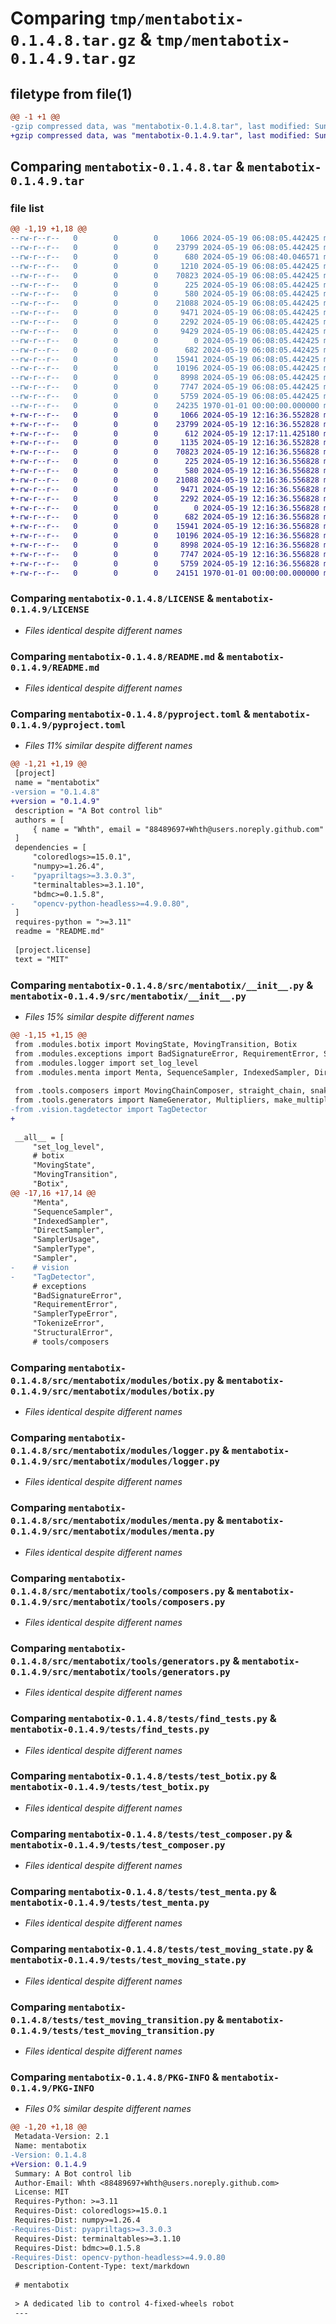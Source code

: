 # Comparing `tmp/mentabotix-0.1.4.8.tar.gz` & `tmp/mentabotix-0.1.4.9.tar.gz`

## filetype from file(1)

```diff
@@ -1 +1 @@
-gzip compressed data, was "mentabotix-0.1.4.8.tar", last modified: Sun May 19 06:08:40 2024, max compression
+gzip compressed data, was "mentabotix-0.1.4.9.tar", last modified: Sun May 19 12:17:11 2024, max compression
```

## Comparing `mentabotix-0.1.4.8.tar` & `mentabotix-0.1.4.9.tar`

### file list

```diff
@@ -1,19 +1,18 @@
--rw-r--r--   0        0        0     1066 2024-05-19 06:08:05.442425 mentabotix-0.1.4.8/LICENSE
--rw-r--r--   0        0        0    23799 2024-05-19 06:08:05.442425 mentabotix-0.1.4.8/README.md
--rw-r--r--   0        0        0      680 2024-05-19 06:08:40.046571 mentabotix-0.1.4.8/pyproject.toml
--rw-r--r--   0        0        0     1210 2024-05-19 06:08:05.442425 mentabotix-0.1.4.8/src/mentabotix/__init__.py
--rw-r--r--   0        0        0    70823 2024-05-19 06:08:05.442425 mentabotix-0.1.4.8/src/mentabotix/modules/botix.py
--rw-r--r--   0        0        0      225 2024-05-19 06:08:05.442425 mentabotix-0.1.4.8/src/mentabotix/modules/exceptions.py
--rw-r--r--   0        0        0      580 2024-05-19 06:08:05.442425 mentabotix-0.1.4.8/src/mentabotix/modules/logger.py
--rw-r--r--   0        0        0    21088 2024-05-19 06:08:05.442425 mentabotix-0.1.4.8/src/mentabotix/modules/menta.py
--rw-r--r--   0        0        0     9471 2024-05-19 06:08:05.442425 mentabotix-0.1.4.8/src/mentabotix/tools/composers.py
--rw-r--r--   0        0        0     2292 2024-05-19 06:08:05.442425 mentabotix-0.1.4.8/src/mentabotix/tools/generators.py
--rw-r--r--   0        0        0     9429 2024-05-19 06:08:05.442425 mentabotix-0.1.4.8/src/mentabotix/vision/tagdetector.py
--rw-r--r--   0        0        0        0 2024-05-19 06:08:05.442425 mentabotix-0.1.4.8/tests/__init__.py
--rw-r--r--   0        0        0      682 2024-05-19 06:08:05.442425 mentabotix-0.1.4.8/tests/find_tests.py
--rw-r--r--   0        0        0    15941 2024-05-19 06:08:05.442425 mentabotix-0.1.4.8/tests/test_botix.py
--rw-r--r--   0        0        0    10196 2024-05-19 06:08:05.442425 mentabotix-0.1.4.8/tests/test_composer.py
--rw-r--r--   0        0        0     8998 2024-05-19 06:08:05.442425 mentabotix-0.1.4.8/tests/test_menta.py
--rw-r--r--   0        0        0     7747 2024-05-19 06:08:05.442425 mentabotix-0.1.4.8/tests/test_moving_state.py
--rw-r--r--   0        0        0     5759 2024-05-19 06:08:05.442425 mentabotix-0.1.4.8/tests/test_moving_transition.py
--rw-r--r--   0        0        0    24235 1970-01-01 00:00:00.000000 mentabotix-0.1.4.8/PKG-INFO
+-rw-r--r--   0        0        0     1066 2024-05-19 12:16:36.552828 mentabotix-0.1.4.9/LICENSE
+-rw-r--r--   0        0        0    23799 2024-05-19 12:16:36.552828 mentabotix-0.1.4.9/README.md
+-rw-r--r--   0        0        0      612 2024-05-19 12:17:11.425180 mentabotix-0.1.4.9/pyproject.toml
+-rw-r--r--   0        0        0     1135 2024-05-19 12:16:36.552828 mentabotix-0.1.4.9/src/mentabotix/__init__.py
+-rw-r--r--   0        0        0    70823 2024-05-19 12:16:36.556828 mentabotix-0.1.4.9/src/mentabotix/modules/botix.py
+-rw-r--r--   0        0        0      225 2024-05-19 12:16:36.556828 mentabotix-0.1.4.9/src/mentabotix/modules/exceptions.py
+-rw-r--r--   0        0        0      580 2024-05-19 12:16:36.556828 mentabotix-0.1.4.9/src/mentabotix/modules/logger.py
+-rw-r--r--   0        0        0    21088 2024-05-19 12:16:36.556828 mentabotix-0.1.4.9/src/mentabotix/modules/menta.py
+-rw-r--r--   0        0        0     9471 2024-05-19 12:16:36.556828 mentabotix-0.1.4.9/src/mentabotix/tools/composers.py
+-rw-r--r--   0        0        0     2292 2024-05-19 12:16:36.556828 mentabotix-0.1.4.9/src/mentabotix/tools/generators.py
+-rw-r--r--   0        0        0        0 2024-05-19 12:16:36.556828 mentabotix-0.1.4.9/tests/__init__.py
+-rw-r--r--   0        0        0      682 2024-05-19 12:16:36.556828 mentabotix-0.1.4.9/tests/find_tests.py
+-rw-r--r--   0        0        0    15941 2024-05-19 12:16:36.556828 mentabotix-0.1.4.9/tests/test_botix.py
+-rw-r--r--   0        0        0    10196 2024-05-19 12:16:36.556828 mentabotix-0.1.4.9/tests/test_composer.py
+-rw-r--r--   0        0        0     8998 2024-05-19 12:16:36.556828 mentabotix-0.1.4.9/tests/test_menta.py
+-rw-r--r--   0        0        0     7747 2024-05-19 12:16:36.556828 mentabotix-0.1.4.9/tests/test_moving_state.py
+-rw-r--r--   0        0        0     5759 2024-05-19 12:16:36.556828 mentabotix-0.1.4.9/tests/test_moving_transition.py
+-rw-r--r--   0        0        0    24151 1970-01-01 00:00:00.000000 mentabotix-0.1.4.9/PKG-INFO
```

### Comparing `mentabotix-0.1.4.8/LICENSE` & `mentabotix-0.1.4.9/LICENSE`

 * *Files identical despite different names*

### Comparing `mentabotix-0.1.4.8/README.md` & `mentabotix-0.1.4.9/README.md`

 * *Files identical despite different names*

### Comparing `mentabotix-0.1.4.8/pyproject.toml` & `mentabotix-0.1.4.9/pyproject.toml`

 * *Files 11% similar despite different names*

```diff
@@ -1,21 +1,19 @@
 [project]
 name = "mentabotix"
-version = "0.1.4.8"
+version = "0.1.4.9"
 description = "A Bot control lib"
 authors = [
     { name = "Whth", email = "88489697+Whth@users.noreply.github.com" },
 ]
 dependencies = [
     "coloredlogs>=15.0.1",
     "numpy>=1.26.4",
-    "pyapriltags>=3.3.0.3",
     "terminaltables>=3.1.10",
     "bdmc>=0.1.5.8",
-    "opencv-python-headless>=4.9.0.80",
 ]
 requires-python = ">=3.11"
 readme = "README.md"
 
 [project.license]
 text = "MIT"
```

### Comparing `mentabotix-0.1.4.8/src/mentabotix/__init__.py` & `mentabotix-0.1.4.9/src/mentabotix/__init__.py`

 * *Files 15% similar despite different names*

```diff
@@ -1,15 +1,15 @@
 from .modules.botix import MovingState, MovingTransition, Botix
 from .modules.exceptions import BadSignatureError, RequirementError, SamplerTypeError, TokenizeError, StructuralError
 from .modules.logger import set_log_level
 from .modules.menta import Menta, SequenceSampler, IndexedSampler, DirectSampler, SamplerUsage, SamplerType, Sampler
 
 from .tools.composers import MovingChainComposer, straight_chain, snaking_chain, scanning_chain, random_lr_turn_branch
 from .tools.generators import NameGenerator, Multipliers, make_multiplier_generator
-from .vision.tagdetector import TagDetector
+
 
 __all__ = [
     "set_log_level",
     # botix
     "MovingState",
     "MovingTransition",
     "Botix",
@@ -17,16 +17,14 @@
     "Menta",
     "SequenceSampler",
     "IndexedSampler",
     "DirectSampler",
     "SamplerUsage",
     "SamplerType",
     "Sampler",
-    # vision
-    "TagDetector",
     # exceptions
     "BadSignatureError",
     "RequirementError",
     "SamplerTypeError",
     "TokenizeError",
     "StructuralError",
     # tools/composers
```

### Comparing `mentabotix-0.1.4.8/src/mentabotix/modules/botix.py` & `mentabotix-0.1.4.9/src/mentabotix/modules/botix.py`

 * *Files identical despite different names*

### Comparing `mentabotix-0.1.4.8/src/mentabotix/modules/logger.py` & `mentabotix-0.1.4.9/src/mentabotix/modules/logger.py`

 * *Files identical despite different names*

### Comparing `mentabotix-0.1.4.8/src/mentabotix/modules/menta.py` & `mentabotix-0.1.4.9/src/mentabotix/modules/menta.py`

 * *Files identical despite different names*

### Comparing `mentabotix-0.1.4.8/src/mentabotix/tools/composers.py` & `mentabotix-0.1.4.9/src/mentabotix/tools/composers.py`

 * *Files identical despite different names*

### Comparing `mentabotix-0.1.4.8/src/mentabotix/tools/generators.py` & `mentabotix-0.1.4.9/src/mentabotix/tools/generators.py`

 * *Files identical despite different names*

### Comparing `mentabotix-0.1.4.8/tests/find_tests.py` & `mentabotix-0.1.4.9/tests/find_tests.py`

 * *Files identical despite different names*

### Comparing `mentabotix-0.1.4.8/tests/test_botix.py` & `mentabotix-0.1.4.9/tests/test_botix.py`

 * *Files identical despite different names*

### Comparing `mentabotix-0.1.4.8/tests/test_composer.py` & `mentabotix-0.1.4.9/tests/test_composer.py`

 * *Files identical despite different names*

### Comparing `mentabotix-0.1.4.8/tests/test_menta.py` & `mentabotix-0.1.4.9/tests/test_menta.py`

 * *Files identical despite different names*

### Comparing `mentabotix-0.1.4.8/tests/test_moving_state.py` & `mentabotix-0.1.4.9/tests/test_moving_state.py`

 * *Files identical despite different names*

### Comparing `mentabotix-0.1.4.8/tests/test_moving_transition.py` & `mentabotix-0.1.4.9/tests/test_moving_transition.py`

 * *Files identical despite different names*

### Comparing `mentabotix-0.1.4.8/PKG-INFO` & `mentabotix-0.1.4.9/PKG-INFO`

 * *Files 0% similar despite different names*

```diff
@@ -1,20 +1,18 @@
 Metadata-Version: 2.1
 Name: mentabotix
-Version: 0.1.4.8
+Version: 0.1.4.9
 Summary: A Bot control lib
 Author-Email: Whth <88489697+Whth@users.noreply.github.com>
 License: MIT
 Requires-Python: >=3.11
 Requires-Dist: coloredlogs>=15.0.1
 Requires-Dist: numpy>=1.26.4
-Requires-Dist: pyapriltags>=3.3.0.3
 Requires-Dist: terminaltables>=3.1.10
 Requires-Dist: bdmc>=0.1.5.8
-Requires-Dist: opencv-python-headless>=4.9.0.80
 Description-Content-Type: text/markdown
 
 # mentabotix
 
 > A dedicated lib to control 4-fixed-wheels robot
 ---
```

